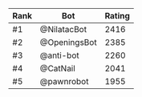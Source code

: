 Rank|Bot|Rating
---|---|---
#1|@NilatacBot|2416
#2|@OpeningsBot|2385
#3|@anti-bot|2260
#4|@CatNail|2041
#5|@pawnrobot|1955
